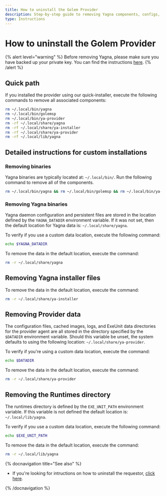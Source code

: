 ```yaml
---
title: How to uninstall the Golem Provider
description: Step-by-step guide to removing Yagna components, configs, and data for Providers.
type: Instructions
---
```


# How to uninstall the Golem Provider

{% alert level="warning" %}
Before removing Yagna, please make sure you have backed up your private key. You can find the instructions [here](/docs/providers/wallet/backup).
{% /alert %}

## Quick path

If you installed the provider using our quick-installer, execute the following commands to remove all associated components:

```bash
rm ~/.local/bin/yagna
rm ~/.local/bin/golemsp
rm ~/.local/bin/ya-provider
rm -rf ~/.local/share/yagna
rm -rf ~/.local/share/ya-installer
rm -rf ~/.local/share/ya-provider
rm -rf ~/.local/lib/yagna
```

## Detailed instructions for custom installations

### Removing binaries

Yagna binaries are typically located at: `~/.local/bin/`. Run the following command to remove all of the components.

```bash
rm ~/.local/bin/yagna && rm ~/.local/bin/golemsp && rm ~/.local/bin/ya-provider
```

### Removing Yagna binaries

Yagna daemon configuration and persistent files are stored in the location defined by the `YAGNA_DATADIR` environment variable. If it was not set, then the default location for Yagna data is: `~/.local/share/yagna`.

To verify if you use a custom data location, execute the following command:

```bash
echo $YAGNA_DATADIR
```

To remove the data in the default location, execute the command:

```bash
rm -r ~/.local/share/yagna
```

## Removing Yagna installer files

To remove the data in the default location, execute the command:

```bash
rm -r ~/.local/share/ya-installer
```

## Removing Provider data

The configuration files, cached images, logs, and ExeUnit data directories for the provider agent are all stored in the directory specified by the `$DATADIR` environment variable. Should this variable be unset, the system defaults to using the following location: `~/.local/share/ya-provider`.

To verify if you're using a custom data location, execute the command:

```bash
echo $DATADIR
```

To remove the data in the default location, execute the command:

```bash
rm -r ~/.local/share/ya-provider
```

## Removing the Runtimes directory

The runtimes directory is defined by the `EXE_UNIT_PATH` environment variable. If this variable is not defined the default location is: `~/.local/lib/yagna`.

To verify if you use a custom data location, execute the following command:

```bash
echo $EXE_UNIT_PATH
```

To remove the data in the default location, execute the command:

```bash
rm -r ~/.local/lib/yagna
```

{% docnavigation title="See also" %}

- If you're looking for intructions on how to uninstall the requestor, [click here](/docs/creators/javascript/examples/tools/requestor-uninstall).

{% /docnavigation %}
